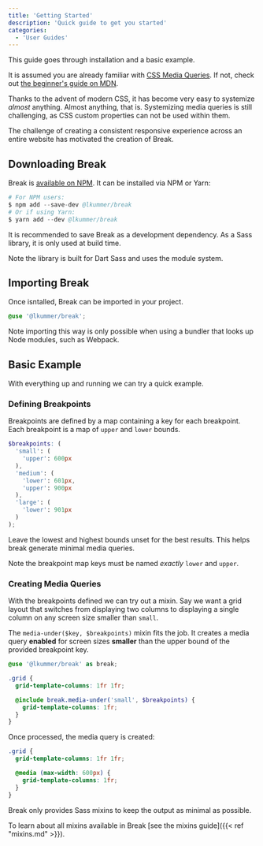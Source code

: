 ```yaml
---
title: 'Getting Started'
description: 'Quick guide to get you started'
categories:
  - 'User Guides'
---
```


This guide goes through installation and a basic example.

It is assumed you are already familiar with
[CSS Media Queries](https://developer.mozilla.org/en-US/docs/Web/CSS/Media_Queries/Using_media_queries).
If not, check out
[the beginner's guide on MDN](https://developer.mozilla.org/en-US/docs/Learn/CSS/CSS_layout/Media_queries).

Thanks to the advent of modern CSS, it has become very easy to systemize _almost_ anything.
Almost anything, that is.
Systemizing media queries is still challenging, as CSS custom properties can not be used within them.

The challenge of creating a consistent responsive experience across an entire
website has motivated the creation of Break.

## Downloading Break

Break is [available on NPM](https://www.npmjs.com/package/@lkummer/break).
It can be installed via NPM or Yarn:

```s
# For NPM users:
$ npm add --save-dev @lkummer/break
# Or if using Yarn:
$ yarn add --dev @lkummer/break
```

It is recommended to save Break as a development dependency. As a Sass
library, it is only used at build time.

Note the library is built for Dart Sass and uses the module system.

## Importing Break

Once isntalled, Break can be imported in your project.

```scss
@use '@lkummer/break';
```

Note importing this way is only possible when using a bundler that looks up Node
modules, such as Webpack.

## Basic Example

With everything up and running we can try a quick example.

### Defining Breakpoints

Breakpoints are defined by a map containing a key for each breakpoint.
Each breakpoint is a map of `upper` and `lower` bounds.

```scss
$breakpoints: (
  'small': (
    'upper': 600px
  ),
  'medium': (
    'lower': 601px,
    'upper': 900px
  ),
  'large': (
    'lower': 901px
  )
);
```

Leave the lowest and highest bounds unset for the best results. This helps break
generate minimal media queries.

Note the breakpoint map keys must be named _exactly_ `lower` and `upper`.

### Creating Media Queries

With the breakpoints defined we can try out a mixin.
Say we want a grid layout that switches from displaying two columns to displaying
a single column on any screen size smaller than `small`.

The `media-under($key, $breakpoints)` mixin fits the job. It creates a media
query **enabled** for screen sizes **smaller** than the upper bound of the provided
breakpoint key.

```scss
@use '@lkummer/break' as break;

.grid {
  grid-template-columns: 1fr 1fr;

  @include break.media-under('small', $breakpoints) {
    grid-template-columns: 1fr;
  }
}
```

Once processed, the media query is created:

```scss
.grid {
  grid-template-columns: 1fr 1fr;

  @media (max-width: 600px) {
    grid-template-columns: 1fr;
  }
}
```

Break only provides Sass mixins to keep the output as minimal as possible.

To learn about all mixins available in Break
[see the mixins guide]({{< ref "mixins.md" >}}).
